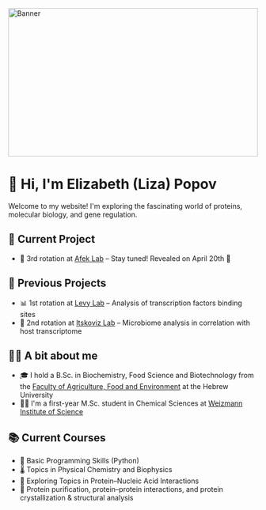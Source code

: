 <link rel="stylesheet" href="/elizabethp.github.io/assets/style.css">
<link href="https://fonts.googleapis.com/css2?family=Fira+Sans&display=swap" rel="stylesheet">

<img src="/elizabethp.github.io/assets/site-banner.svg" alt="Banner" style="width:100%; max-height:300px;" />

# 👋 Hi, I'm Elizabeth (Liza) Popov

Welcome to my website! I'm exploring the fascinating world of proteins, molecular biology, and gene regulation.

## 🔬 Current Project
- 🧪 3rd rotation at [Afek Lab](https://www.weizmann.ac.il/CSB/Afek/home) – Stay tuned! Revealed on April 20th 👀

## 🧠 Previous Projects
- 📊 1st rotation at [Levy Lab](https://www.weizmann.ac.il/CSB/levy/) – Analysis of transcription factors binding sites
- 🧻 2nd rotation at [Itskoviz Lab](https://shalevlab.weizmann.ac.il/) – Microbiome analysis in correlation with host transcriptome

## 🙋‍♀️ A bit about me
- 🎓 I hold a B.Sc. in Biochemistry, Food Science and Biotechnology from the [Faculty of Agriculture, Food and Environment](https://en.hafakulta.agri.huji.ac.il/) at the Hebrew University
- 🧑‍🔬 I'm a first-year M.Sc. student in Chemical Sciences at [Weizmann Institute of Science](https://www.weizmann.ac.il/pages/)

## 📚 Current Courses
- 🐍 Basic Programming Skills (Python)
- 🌡️ Topics in Physical Chemistry and Biophysics
- 🧬 Exploring Topics in Protein–Nucleic Acid Interactions
- 🔬 Protein purification, protein–protein interactions, and protein crystallization & structural analysis

